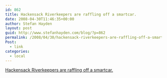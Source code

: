 ```yaml
---
id: 862
title: Hackensack Riverkeepers are raffling off a smartcar.
date: 2008-04-30T11:46:35+00:00
author: Stefan Hayden
layout: post
guid: http://www.stefanhayden.com/blog/?p=862
permalink: /2008/04/30/hackensack-riverkeepers-are-raffling-off-a-smartcar/
Post:
  - link
categories:
  - local
---
```

<a href="http://www.hackensackriverkeeper.org/index.html">Hackensack Riverkeepers are raffling off a smartcar.</a>